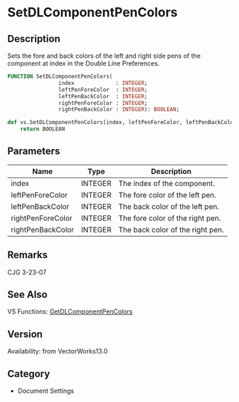 # SetDLComponentPenColors

## Description
Sets the fore and back colors of the left and right side pens of the component at index in the Double Line Preferences.

```pascal
FUNCTION SetDLComponentPenColors(
				index             : INTEGER;
				leftPenForeColor  : INTEGER;
				leftPenBackColor  : INTEGER;
				rightPenForeColor : INTEGER;
				rightPenBackColor : INTEGER): BOOLEAN;
```

```python
def vs.SetDLComponentPenColors(index, leftPenForeColor, leftPenBackColor, rightPenForeColor, rightPenBackColor):
    return BOOLEAN
```

## Parameters
|Name|Type|Description|
|---|---|---|
|index|INTEGER|The index of the component.|
|leftPenForeColor|INTEGER|The fore color of the left pen.|
|leftPenBackColor|INTEGER|The back color of the left pen.|
|rightPenForeColor|INTEGER|The fore color of the right pen.|
|rightPenBackColor|INTEGER|The back color of the right pen.|

## Remarks
CJG 3-23-07

## See Also
VS Functions:
[GetDLComponentPenColors](GetDLComponentPenColors.md)

## Version
Availability: from VectorWorks13.0

## Category
* Document Settings

